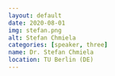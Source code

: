 ```yaml
---
layout: default
date: 2020-08-01
img: stefan.png
alt: Stefan Chmiela
categories: [speaker, three]
name: Dr. Stefan Chmiela
location: TU Berlin (DE)
---
```

